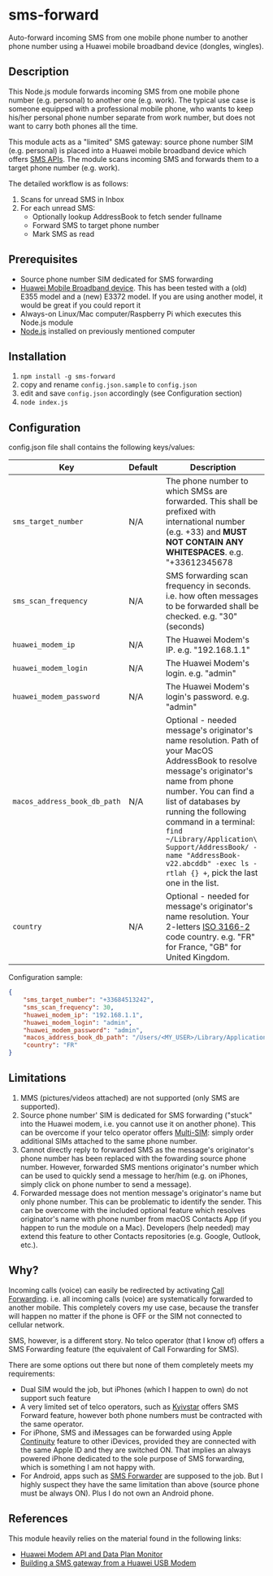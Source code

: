 # sms-forward
Auto-forward incoming SMS from one mobile phone number to another phone number using a Huawei mobile broadband device (dongles, wingles).

## Description

This Node.js module forwards incoming SMS from one mobile phone number (e.g. personal) to another one (e.g. work).
The typical use case is someone equipped with a professional mobile phone, who wants to keep his/her personal phone number separate from work number, 
but does not want to carry both phones all the time.

This module acts as a "limited" SMS gateway: source phone number SIM (e.g. personal) is placed into a Huawei mobile broadband device which offers
[SMS APIs](https://www.mrt-prodz.com/blog/view/2015/05/huawei-modem-api-and-data-plan-monitor).
The module scans incoming SMS and forwards them to a target phone number (e.g. work).

The detailed workflow is as follows:
1. Scans for unread SMS in Inbox
2. For each unread SMS:
   * Optionally lookup AddressBook to fetch sender fullname
   * Forward SMS to target phone number
   * Mark SMS as read

## Prerequisites

* Source phone number SIM dedicated for SMS forwarding
* [Huawei Mobile Broadband device](http://consumer.huawei.com/en/?type=mobile-broadband). This has been tested with a (old) E355 model and a (new) E3372 model.
If you are using another model, it would be great if you could report it
* Always-on Linux/Mac computer/Raspberry Pi which executes this Node.js module
* [Node.js](https://nodejs.org) installed on previously mentioned computer

## Installation

1. `npm install -g sms-forward`
2. copy and rename `config.json.sample` to `config.json`
3. edit and save `config.json` accordingly (see Configuration section)
4. `node index.js`

## Configuration

config.json file shall contains the following keys/values:

| Key | Default | Description |
| --- | --- | --- |
| `sms_target_number` | N/A | The phone number to which SMSs are forwarded. This shall be prefixed with international number (e.g. +33) and **MUST NOT CONTAIN ANY WHITESPACES**. e.g. "+33612345678|
| `sms_scan_frequency` | N/A | SMS forwarding scan frequency in seconds. i.e. how often messages to be forwarded shall be checked. e.g. "30" (seconds) |
| `huawei_modem_ip` | N/A | The Huawei Modem's IP. e.g. "192.168.1.1"|
| `huawei_modem_login` | N/A | The Huawei Modem's login. e.g. "admin"|
| `huawei_modem_password` | N/A | The Huawei Modem's login's password. e.g. "admin"|
| `macos_address_book_db_path` | N/A | Optional - needed message's originator's name resolution. Path of your MacOS AddressBook to resolve message's originator's name from phone number. You can find a list of databases by running the following command in a terminal: `find ~/Library/Application\ Support/AddressBook/ -name "AddressBook-v22.abcddb" -exec ls -rtlah {} +`, pick the last one in the list.|
| `country` | N/A | Optional - needed for message's originator's name resolution. Your 2-letters [ISO 3166-2](https://en.wikipedia.org/wiki/ISO_3166-2) code country. e.g. "FR" for France, "GB" for United Kingdom.


Configuration sample:

```json
{
	"sms_target_number": "+33684513242",
	"sms_scan_frequency": 30,
	"huawei_modem_ip": "192.168.1.1",
	"huawei_modem_login": "admin",
	"huawei_modem_password": "admin",
	"macos_address_book_db_path": "/Users/<MY_USER>/Library/Application Support/AddressBook//Sources/DE540B1E-A3CF-4655-B1F6-6DDC0B42CD5F/AddressBook-v22.abcddb",
	"country": "FR"
}
```

## Limitations

1. MMS (pictures/videos attached) are not supported (only SMS are supported).
2. Source phone number' SIM is dedicated for SMS forwarding ("stuck" into the Huawei modem, i.e. you cannot use it on another phone).
This can be overcome if your telco operator offers [Multi-SIM](https://en.wikipedia.org/wiki/Multi-SIM_card): simply order additional SIMs attached to the same phone number.
4. Cannot directly reply to forwarded SMS as the message's originator's phone number has been replaced with the fowarding source phone number.
However, forwarded SMS mentions originator's number which can be used to quickly send a message to her/him (e.g. on iPhones, simply click on phone number to send a message).
4. Forwarded message does not mention message's originator's name but only phone number. This can be problematic to identify the sender.
This can be overcome with the included optional feature which resolves originator's name with phone number from macOS Contacts App (if you happen to run the module on a Mac).
Developers (help needed) may extend this feature to other Contacts repositories (e.g. Google, Outlook, etc.).


## Why?

Incoming calls (voice) can easily be redirected by activating [Call Forwarding](https://en.wikipedia.org/wiki/Call_forwarding).
i.e. all incoming calls (voice) are systematically forwarded to another mobile. This completely covers my use case, because the transfer will happen
no matter if the phone is OFF or the SIM not connected to cellular network.

SMS, however, is a different story. No telco operator (that I know of) offers a SMS Forwarding feature (the equivalent of Call Forwarding for SMS).

There are some options out there but none of them completely meets my requirements:
* Dual SIM would the job, but iPhones (which I happen to own) do not support such feature
* A very limited set of telco operators, such as [Kyivstar](http://www.pay.kyivstar.ua/en/kr-620/mm/services/services_archive/sms-forward/) offers SMS Forward feature, however both phone numbers must be contracted with the same operator.
* For iPhone, SMS and iMessages can be forwarded using Apple [Continuity](https://support.apple.com/en-us/HT204681) feature to other iDevices, provided they are connected with the same Apple ID and they are switched ON.
That implies an always powered iPhone dedicated to the sole purpose of SMS forwarding, which is something I am not happy with.
* For Android, apps such as [SMS Forwarder](https://play.google.com/store/apps/details?id=org.yas.freeSmsForwarder) are supposed to the job. But I highly suspect they have the same limitation than above (source phone
must be always ON). Plus I do not own an Android phone.

## References

This module heavily relies on the material found in the following links:
* [Huawei Modem API and Data Plan Monitor](https://www.mrt-prodz.com/blog/view/2015/05/huawei-modem-api-and-data-plan-monitor)
* [Building a SMS gateway from a Huawei USB Modem](https://etherarp.net/building-a-sms-gateway-from-a-huawei-usb-modem/)
